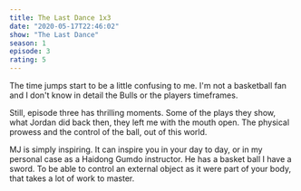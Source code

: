 ```yaml
--- 
title: The Last Dance 1x3 
date: "2020-05-17T22:46:02" 
show: "The Last Dance" 
season: 1 
episode: 3 
rating: 5 
---
```


The time jumps start to be a little confusing to me. I'm not a basketball fan and I don't know in detail the Bulls or the players timeframes.

Still, episode three has thrilling moments. Some of the plays they show, what Jordan did back then, they left me with the mouth open. The physical prowess and the control of the ball, out of this world.

MJ is simply inspiring. It can inspire you in your day to day, or in my personal case as a Haidong Gumdo instructor. He has a basket ball I have a sword. To be able to control an external object as it were part of your body, that takes a lot of work to master.
